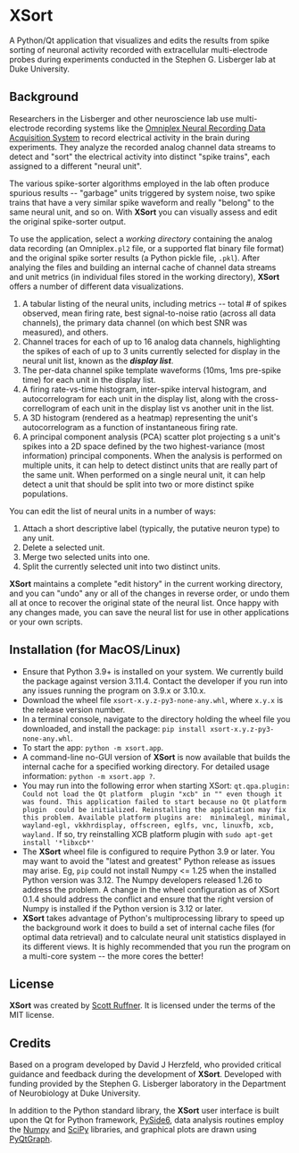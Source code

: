 # XSort

A Python/Qt application that visualizes and edits the results from spike sorting of neuronal activity recorded with 
extracellular multi-electrode probes during experiments conducted in the Stephen G. Lisberger lab at Duke University.

## Background
Researchers in the Lisberger and other neuroscience lab use multi-electrode recording systems like the [Omniplex 
Neural Recording Data Acquisition System](https://plexon.com) to record electrical activity in the brain during experiments. They 
analyze the recorded analog channel data streams to detect and "sort" the electrical activity into distinct "spike 
trains", each assigned to a different "neural unit".

The various spike-sorter algorithms employed in the lab often produce spurious results -- "garbage" units triggered by 
system noise, two spike trains that have a very similar spike waveform and really "belong" to the same neural unit,
and so on. With **XSort** you can visually assess and edit the original spike-sorter output.

To use the application, select a _working directory_ containing the analog data recording (an Omniplex`.pl2` file, or a
supported flat binary file format) and the original spike sorter results (a Python pickle file, `.pkl`). After analying 
the files and building an internal cache of channel data streams and unit metrics (in individual files stored in the 
working directory), **XSort** offers a number of different data visualizations.

1. A tabular listing of the neural units, including metrics -- total # of spikes observed, mean firing rate, best
signal-to-noise ratio (across all data channels), the primary data channel (on which best SNR was measured), and others.
2. Channel traces for each of up to 16 analog data channels, highlighting the spikes of each of up to 3 units currently 
selected for display in the neural unit list, known as the **_display list_**.
3. The per-data channel spike template waveforms (10ms, 1ms pre-spike time) for each unit in the display list.
4. A firing rate-vs-time histogram, inter-spike interval histogram, and autocorrelogram for each unit in the display 
list, along with the cross-correllogram of each unit in the display list vs another unit in the list.
5. A 3D histogram (rendered as a heatmap) representing the unit's autocorrelogram as a function of instantaneous 
firing rate.
6. A principal component analysis (PCA) scatter plot projecting s a unit's spikes into a 2D space defined by the two 
highest-variance (most information) principal components. When the analysis is performed on multiple units, it can help
to detect distinct units that are really part of the same unit. When performed on a single neural unit, it can help 
detect a unit that should be split into two or more distinct spike populations.

You can edit the list of neural units in a number of ways:
1. Attach a short descriptive label (typically, the putative neuron type) to any unit.
2. Delete a selected unit.
3. Merge two selected units into one.
4. Split the currently selected unit into two distinct units.

**XSort** maintains a complete "edit history" in the current working directory, and you can "undo" any or all of the 
changes in reverse order, or undo them all at once to recover the original state of the neural list. Once happy with 
any changes made, you can save the neural list for use in other applications or your own scripts.


## Installation (for MacOS/Linux)
- Ensure that Python 3.9+ is installed on your system. We currently build the package against
version 3.11.4. Contact the developer if you run into any issues running the program on 3.9.x or 3.10.x.
- Download the wheel file `xsort-x.y.z-py3-none-any.whl`, where `x.y.x` is the release version number.
- In a terminal console, navigate to the directory holding the wheel file you downloaded, and install 
the package: `pip install xsort-x.y.z-py3-none-any.whl`.
- To start the app: `python -m xsort.app`.
- A command-line no-GUI version of **XSort** is now available that builds the internal cache for a specified working 
directory. For detailed usage information: `python -m xsort.app ?`.
- You may run into the following error when starting XSort: `qt.qpa.plugin: Could not load the Qt platform 
plugin "xcb" in "" even though it was found. This application failed to start because no Qt platform plugin 
could be initialized. Reinstalling the application may fix this problem. Available platform plugins are: 
minimalegl, minimal, wayland-egl, vkkhrdisplay, offscreen, eglfs, vnc, linuxfb, xcb, wayland.` If so, try
reinstalling XCB platform plugin with `sudo apt-get install '*libxcb*'`
- The **XSort** wheel file is configured to require Python 3.9 or later. You may want to avoid the "latest and
greatest" Python release as issues may arise. Eg, `pip` could not install Numpy <= 1.25 when the installed
Python version was 3.12. The Numpy developers released 1.26 to address the problem. A change in the wheel configuration 
as of XSort 0.1.4 should address the conflict and ensure that the right version of Numpy is installed if the Python 
version is 3.12 or later.
- **XSort** takes advantage of Python's multiprocessing library to speed up the background work it does to build a set 
of internal cache files (for optimal data retrieval) and to calculate neural unit statistics displayed in its different 
views. It is highly recommended that you run the program on a multi-core system -- the more cores the better!

## License
**XSort** was created by [Scott Ruffner](mailto:sruffner@srscicomp.com). It is licensed under the terms of the MIT license.

## Credits
Based on a program developed by David J Herzfeld, who provided critical guidance and feedback during the
development of **XSort**. Developed with funding provided by the Stephen G. Lisberger laboratory in the Department of
Neurobiology at Duke University.

In addition to the Python standard library, the **XSort** user interface is built upon the Qt for Python framework, 
[PySide6](https://doc.qt.io/qtforpython-6/index.html), data analysis routines employ the [Numpy](https://numpy.org/) 
and [SciPy](https://scipy.org/) libraries, and graphical plots are drawn using [PyQtGraph](https://pyqtgraph.readthedocs.io/en/latest/index.html).

